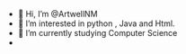 - 👋 Hi, I’m @ArtwellNM
- 👀 I’m interested in python , Java and Html.
- 🌱 I’m currently studying Computer Science
-

<!---
ArtwellNM/ArtwellNM is a ✨ special ✨ repository because its `README.md` (this file) appears on your GitHub profile.
You can click the Preview link to take a look at your changes.
--->

